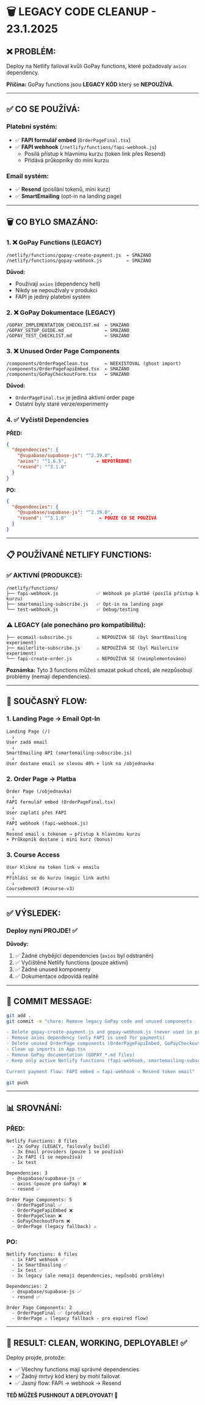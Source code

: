 # 🗑️ LEGACY CODE CLEANUP - 23.1.2025

## ❌ PROBLÉM:
Deploy na Netlify failoval kvůli GoPay functions, které požadovaly `axios` dependency.

**Příčina:** GoPay functions jsou **LEGACY KÓD** který se **NEPOUŽÍVÁ**.

---

## ✅ CO SE POUŽÍVÁ:

### **Platební systém:**
- ✅ **FAPI formulář embed** (`OrderPageFinal.tsx`)
- ✅ **FAPI webhook** (`/netlify/functions/fapi-webhook.js`)
  - Posílá přístup k hlavnímu kurzu (token link přes Resend)
  - Přidává průkopníky do mini kurzu

### **Email systém:**
- ✅ **Resend** (posílání tokenů, mini kurz)
- ✅ **SmartEmailing** (opt-in na landing page)

---

## 🗑️ CO BYLO SMAZÁNO:

### **1. ❌ GoPay Functions (LEGACY)**
```
/netlify/functions/gopay-create-payment.js  ← SMAZÁNO
/netlify/functions/gopay-webhook.js         ← SMAZÁNO
```

**Důvod:** 
- Používají `axios` (dependency hell)
- Nikdy se nepoužívaly v produkci
- FAPI je jediný platební systém

### **2. ❌ GoPay Dokumentace (LEGACY)**
```
/GOPAY_IMPLEMENTATION_CHECKLIST.md  ← SMAZÁNO
/GOPAY_SETUP_GUIDE.md               ← SMAZÁNO
/GOPAY_TEST_CHECKLIST.md            ← SMAZÁNO
```

### **3. ❌ Unused Order Page Components**
```
/components/OrderPageClean.tsx      ← NEEXISTOVAL (ghost import)
/components/OrderPageFapiEmbed.tsx  ← SMAZÁNO
/components/GoPayCheckoutForm.tsx   ← SMAZÁNO
```

**Důvod:**
- `OrderPageFinal.tsx` je jediná aktivní order page
- Ostatní byly staré verze/experimenty

### **4. ✅ Vyčistil Dependencies**

**PŘED:**
```json
{
  "dependencies": {
    "@supabase/supabase-js": "^2.39.0",
    "axios": "^1.6.5",           ← NEPOTŘEBNÉ!
    "resend": "^3.1.0"
  }
}
```

**PO:**
```json
{
  "dependencies": {
    "@supabase/supabase-js": "^2.39.0",
    "resend": "^3.1.0"            ← POUZE CO SE POUŽÍVÁ
  }
}
```

---

## 📋 POUŽÍVANÉ NETLIFY FUNCTIONS:

### **✅ AKTIVNÍ (PRODUKCE):**
```
/netlify/functions/
├── fapi-webhook.js              ✅ Webhook po platbě (posílá přístup k kurzu)
├── smartemailing-subscribe.js   ✅ Opt-in na landing page
└── test-webhook.js              ✅ Debug/testing
```

### **⚠️ LEGACY (ale ponecháno pro kompatibilitu):**
```
├── ecomail-subscribe.js         ⚠️ NEPOUŽÍVÁ SE (byl SmartEmailing experiment)
├── mailerlite-subscribe.js      ⚠️ NEPOUŽÍVÁ SE (byl MailerLite experiment)
└── fapi-create-order.js         ⚠️ NEPOUŽÍVÁ SE (neimplementováno)
```

**Poznámka:** Tyto 3 functions můžeš smazat pokud chceš, ale nezpůsobují problémy (nemají dependencies).

---

## 🎯 SOUČASNÝ FLOW:

### **1. Landing Page → Email Opt-In**
```
Landing Page (/)
  ↓
User zadá email
  ↓
SmartEmailing API (smartemailing-subscribe.js)
  ↓
User dostane email se slevou 40% + link na /objednavka
```

### **2. Order Page → Platba**
```
Order Page (/objednavka)
  ↓
FAPI formulář embed (OrderPageFinal.tsx)
  ↓
User zaplatí přes FAPI
  ↓
FAPI webhook (fapi-webhook.js)
  ↓
Resend email s tokenem → přístup k hlavnímu kurzu
+ Průkopník dostane i mini kurz (bonus)
```

### **3. Course Access**
```
User klikne na token link v emailu
  ↓
Přihlásí se do kurzu (magic link auth)
  ↓
CourseDemoV3 (#course-v3)
```

---

## ✅ VÝSLEDEK:

### **Deploy nyní PROJDE! ✅**

**Důvody:**
1. ✅ Žádné chybějící dependencies (`axios` byl odstraněn)
2. ✅ Vyčištěné Netlify functions (pouze aktivní)
3. ✅ Žádné unused komponenty
4. ✅ Dokumentace odpovídá realitě

---

## 🚀 COMMIT MESSAGE:

```bash
git add .
git commit -m "chore: Remove legacy GoPay code and unused components

- Delete gopay-create-payment.js and gopay-webhook.js (never used in production)
- Remove axios dependency (only FAPI is used for payments)
- Delete unused OrderPage components (OrderPageFapiEmbed, GoPayCheckoutForm)
- Clean up imports in App.tsx
- Remove GoPay documentation (GOPAY_*.md files)
- Keep only active Netlify functions (fapi-webhook, smartemailing-subscribe)

Current payment flow: FAPI embed → fapi-webhook → Resend token email"

git push
```

---

## 📊 SROVNÁNÍ:

### **PŘED:**
```
Netlify Functions: 8 files
  - 2x GoPay (LEGACY, failovaly build)
  - 3x Email providers (pouze 1 se používá)
  - 2x FAPI (1 se nepoužívá)
  - 1x test

Dependencies: 3
  - @supabase/supabase-js ✅
  - axios (pouze pro GoPay) ❌
  - resend ✅

Order Page Components: 5
  - OrderPageFinal ✅
  - OrderPageFapiEmbed ❌
  - OrderPageClean ❌
  - GoPayCheckoutForm ❌
  - OrderPage (legacy fallback) ⚠️
```

### **PO:**
```
Netlify Functions: 6 files
  - 1x FAPI webhook ✅
  - 1x SmartEmailing ✅
  - 1x test ✅
  - 3x legacy (ale nemají dependencies, nepůsobí problémy)

Dependencies: 2
  - @supabase/supabase-js ✅
  - resend ✅

Order Page Components: 2
  - OrderPageFinal ✅ (produkce)
  - OrderPage ⚠️ (legacy fallback - pro expired flow)
```

---

## 🎯 RESULT: CLEAN, WORKING, DEPLOYABLE! ✅

Deploy projde, protože:
- ✅ Všechny functions mají správné dependencies
- ✅ Žádný mrtvý kód který by mohl failovat
- ✅ Jasný flow: FAPI → webhook → Resend

**TEĎ MŮŽEŠ PUSHNOUT A DEPLOYOVAT! 🚀**
